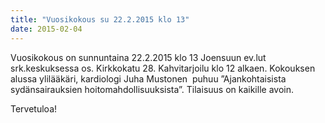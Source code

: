 ```yaml
---
title: "Vuosikokous su 22.2.2015 klo 13"
date: 2015-02-04
---
```


Vuosikokous on sunnuntaina 22.2.2015 klo 13 Joensuun ev.lut srk.keskuksessa os. Kirkkokatu 28. Kahvitarjoilu klo 12 alkaen. Kokouksen alussa ylilääkäri, kardiologi Juha Mustonen  puhuu ”Ajankohtaisista sydänsairauksien hoitomahdollisuuksista”. Tilaisuus on kaikille avoin.

Tervetuloa!
